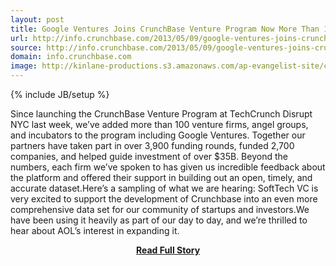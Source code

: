 ```yaml
---
layout: post
title: Google Ventures Joins CrunchBase Venture Program Now More Than 100 Members Strong
url: http://info.crunchbase.com/2013/05/09/google-ventures-joins-crunchbase-venture-program/
source: http://info.crunchbase.com/2013/05/09/google-ventures-joins-crunchbase-venture-program/
domain: info.crunchbase.com
image: http://kinlane-productions.s3.amazonaws.com/ap-evangelist-site/curated/screenshots/8514_info_crunchbase_com.png
---
```

{% include JB/setup %}<p>Since launching the CrunchBase Venture Program at TechCrunch Disrupt NYC last week, we’ve added more than 100 venture firms, angel groups, and incubators to the program including Google Ventures. Together our partners have taken part in over 3,900 funding rounds, funded 2,700 companies, and helped guide investment of over $35B. Beyond the numbers, each firm we’ve spoken to has given us incredible feedback about the platform and offered their support in building out an open, timely, and accurate dataset.Here’s a sampling of what we are hearing: SoftTech VC is very excited to support the development of Crunchbase into an even more comprehensive data set for our community of startups and investors.We have been using it heavily as part of our day to day, and we’re thrilled to hear about AOL’s interest in expanding it.</p>
<center><p><a href="http://info.crunchbase.com/2013/05/09/google-ventures-joins-crunchbase-venture-program/" style='padding:25px; font-sze:18px; font-weight: bold;'>Read Full Story</a></p></center>
